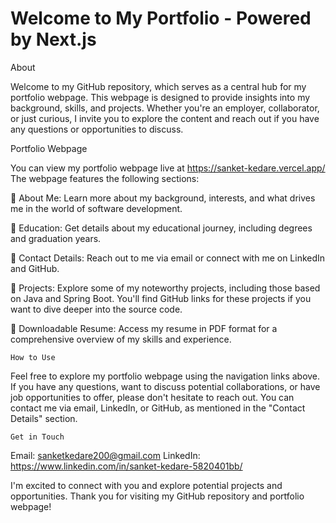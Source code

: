 # Welcome to My Portfolio - Powered by Next.js

About

Welcome to my GitHub repository, which serves as a central hub for my portfolio webpage. This webpage is designed to provide insights into my background, skills, and projects. Whether you're an employer, collaborator, or just curious, I invite you to explore the content and reach out if you have any questions or opportunities to discuss.

Portfolio Webpage


You can view my portfolio webpage live at https://sanket-kedare.vercel.app/ The webpage features the following sections:

	About Me: Learn more about my background, interests, and what drives me in the world of software development.

	Education: Get details about my educational journey, including degrees and graduation years.

	Contact Details: Reach out to me via email or connect with me on LinkedIn and GitHub.

	Projects: Explore some of my noteworthy projects, including those based on Java and Spring Boot. You'll find GitHub links for these projects if you want to dive deeper into the source code.

	Downloadable Resume: Access my resume in PDF format for a comprehensive overview of my skills and experience.

 	How to Use

Feel free to explore my portfolio webpage using the navigation links above. If you have any questions, want to discuss potential collaborations, or have job opportunities to offer, please don't hesitate to reach out. You can contact me via email, LinkedIn, or GitHub, as mentioned in the "Contact Details" section.

 	Get in Touch

Email: sanketkedare200@gmail.com
LinkedIn: https://www.linkedin.com/in/sanket-kedare-5820401bb/

I'm excited to connect with you and explore potential projects and opportunities. Thank you for visiting my GitHub repository and portfolio webpage!
